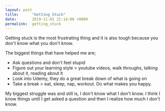 ```yaml
---
layout: post
title:      "Getting Stuck"
date:       2019-11-01 21:14:00 +0000
permalink:  getting_stuck
---
```



Getting stuck is the  most  frustrating thing and it is also tough because you don't know what you don't know.

The biggest things that have helped me are;
 
- Ask questions and don't feel stupid
- Figure out your learning style > youtube videos, walk throughs, talking about it, reading about it
- Look into Udemy, they do a great break down of what is going on
- Take a break > eat, sleep, nap, workout. Do what makes you happy. 

My biggest struggle was and still is, I don't know what I don't know. I think I know things until I get asked a question and then I realize how much I don't know. 


